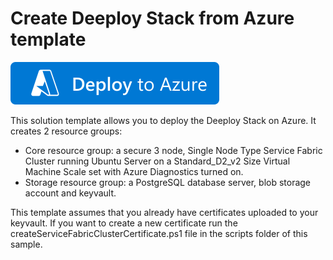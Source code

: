 # Create Deeploy Stack from Azure template

[![Deploy To Azure](https://raw.githubusercontent.com/Azure/azure-quickstart-templates/master/1-CONTRIBUTION-GUIDE/images/deploytoazure.svg?sanitize=true)](https://portal.azure.com/#create/Microsoft.Template/uri/https%3A%2F%2Fgitlab.com%2Fdeeploy-ml%2Fiac-solution-templates%2F-%2Fraw%2Fmaster%2Fazure%2Fdeeploy.template.json)

This solution template allows you to deploy the Deeploy Stack on Azure. It creates 2 resource groups:
* Core resource group: a secure 3 node, Single Node Type Service Fabric Cluster running Ubuntu Server on a Standard_D2_v2 Size Virtual Machine Scale set with Azure Diagnostics turned on.
* Storage resource group: a PostgreSQL database server, blob storage account and keyvault.

This template assumes that you already have certificates uploaded to your keyvault. If you want to create a new certificate run the createServiceFabricClusterCertificate.ps1 file in the scripts folder of this sample.
